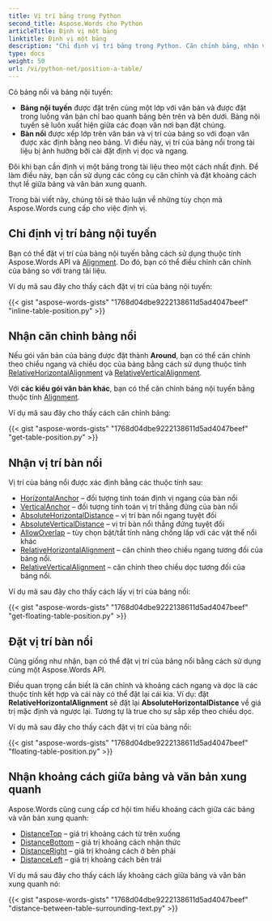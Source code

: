 ```yaml
---
title: Vị trí bảng trong Python
second_title: Aspose.Words cho Python
articleTitle: Định vị một bảng
linktitle: Định vị một bảng
description: "Chỉ định vị trí bảng trong Python. Căn chỉnh bảng, nhận và đặt vị trí bảng nổi bằng Python."
type: docs
weight: 50
url: /vi/python-net/position-a-table/
---
```


Có bảng nổi và bảng nội tuyến:

* **Bảng nội tuyến** được đặt trên cùng một lớp với văn bản và được đặt trong luồng văn bản chỉ bao quanh bảng bên trên và bên dưới. Bảng nội tuyến sẽ luôn xuất hiện giữa các đoạn văn nơi bạn đặt chúng.
* **Bàn nổi** được xếp lớp trên văn bản và vị trí của bảng so với đoạn văn được xác định bằng neo bảng. Vì điều này, vị trí của bảng nổi trong tài liệu bị ảnh hưởng bởi cài đặt định vị dọc và ngang.

Đôi khi bạn cần định vị một bảng trong tài liệu theo một cách nhất định. Để làm điều này, bạn cần sử dụng các công cụ căn chỉnh và đặt khoảng cách thụt lề giữa bảng và văn bản xung quanh.

Trong bài viết này, chúng tôi sẽ thảo luận về những tùy chọn mà Aspose.Words cung cấp cho việc định vị.

## Chỉ định vị trí bảng nội tuyến

Bạn có thể đặt vị trí của bảng nội tuyến bằng cách sử dụng thuộc tính Aspose.Words API và [Alignment](https://reference.aspose.com/words/python-net/aspose.words.tables/table/alignment/). Do đó, bạn có thể điều chỉnh căn chỉnh của bảng so với trang tài liệu.

Ví dụ mã sau đây cho thấy cách đặt vị trí của bảng nội tuyến:

{{< gist "aspose-words-gists" "1768d04dbe9222138611d5ad4047beef" "inline-table-position.py" >}}

## Nhận căn chỉnh bảng nổi

Nếu gói văn bản của bảng được đặt thành **Around**, bạn có thể căn chỉnh theo chiều ngang và chiều dọc của bảng bằng cách sử dụng thuộc tính [RelativeHorizontalAlignment](https://reference.aspose.com/words/python-net/aspose.words.tables/table/relative_horizontal_alignment/) và [RelativeVerticalAlignment](https://reference.aspose.com/words/python-net/aspose.words.tables/table/relative_vertical_alignment/).

Với **các kiểu gói văn bản khác**, bạn có thể căn chỉnh bảng nội tuyến bằng thuộc tính [Alignment](https://reference.aspose.com/words/python-net/aspose.words.tables/table/alignment/).

Ví dụ mã sau đây cho thấy cách căn chỉnh bảng:

{{< gist "aspose-words-gists" "1768d04dbe9222138611d5ad4047beef" "get-table-position.py" >}}

## Nhận vị trí bàn nổi

 Vị trí của bảng nổi được xác định bằng các thuộc tính sau:

* [HorizontalAnchor](https://reference.aspose.com/words/python-net/aspose.words.tables/table/horizontal_anchor/) – đối tượng tính toán định vị ngang của bàn nổi
* [VerticalAnchor](https://reference.aspose.com/words/python-net/aspose.words.tables/table/vertical_anchor/) – đối tượng tính toán vị trí thẳng đứng của bàn nổi
* [AbsoluteHorizontalDistance](https://reference.aspose.com/words/python-net/aspose.words.tables/table/absolute_horizontal_distance/) – vị trí bàn nổi ngang tuyệt đối
* [AbsoluteVerticalDistance](https://reference.aspose.com/words/python-net/aspose.words.tables/table/absolute_vertical_distance/) – vị trí bàn nổi thẳng đứng tuyệt đối
* [AllowOverlap](https://reference.aspose.com/words/python-net/aspose.words.tables/table/allow_overlap/) – tùy chọn bật/tắt tính năng chồng lấp với các vật thể nổi khác
* [RelativeHorizontalAlignment](https://reference.aspose.com/words/python-net/aspose.words.tables/table/relative_horizontal_alignment/) – căn chỉnh theo chiều ngang tương đối của bảng nổi.
* [RelativeVerticalAlignment](https://reference.aspose.com/words/python-net/aspose.words.tables/table/relative_vertical_alignment/) – căn chỉnh theo chiều dọc tương đối của bảng nổi.

Ví dụ mã sau đây cho thấy cách lấy vị trí của bảng nổi:

{{< gist "aspose-words-gists" "1768d04dbe9222138611d5ad4047beef" "get-floating-table-position.py" >}}

## Đặt vị trí bàn nổi

Cũng giống như nhận, bạn có thể đặt vị trí của bảng nổi bằng cách sử dụng cùng một Aspose.Words API.

Điều quan trọng cần biết là căn chỉnh và khoảng cách ngang và dọc là các thuộc tính kết hợp và cái này có thể đặt lại cái kia. Ví dụ: đặt **RelativeHorizontalAlignment** sẽ đặt lại **AbsoluteHorizontalDistance** về giá trị mặc định và ngược lại. Tương tự là true cho sự sắp xếp theo chiều dọc.

Ví dụ mã sau đây cho thấy cách đặt vị trí của bảng nổi:

{{< gist "aspose-words-gists" "1768d04dbe9222138611d5ad4047beef" "floating-table-position.py" >}}

## Nhận khoảng cách giữa bảng và văn bản xung quanh

Aspose.Words cũng cung cấp cơ hội tìm hiểu khoảng cách giữa các bảng và văn bản xung quanh:

- [DistanceTop](https://reference.aspose.com/words/python-net/aspose.words.tables/table/distance_top/) – giá trị khoảng cách từ trên xuống
- [DistanceBottom](https://reference.aspose.com/words/python-net/aspose.words.tables/table/distance_bottom/) – giá trị khoảng cách nhận thức
- [DistanceRight](https://reference.aspose.com/words/python-net/aspose.words.tables/table/distance_right/) – giá trị khoảng cách ở bên phải
- [DistanceLeft](https://reference.aspose.com/words/python-net/aspose.words.tables/table/distance_left/) – giá trị khoảng cách bên trái

Ví dụ mã sau đây cho thấy cách lấy khoảng cách giữa bảng và văn bản xung quanh nó:

{{< gist "aspose-words-gists" "1768d04dbe9222138611d5ad4047beef" "distance-between-table-surrounding-text.py" >}}